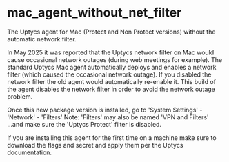# mac_agent_without_net_filter
The Uptycs agent for Mac (Protect and Non Protect versions) without the automatic network filter. 

In May 2025 it was reported that the Uptycs network filter on Mac would cause occasional network outages (during web meetings for example). 
The standard Uptycs Mac agent automatically deploys and enables a network filter (which caused the occasional network outage). 
If you disabled the network filter the old agent would automatically re-enable it. 
This build of the agent disables the network filter in order to avoid the network outage problem. 

Once this new package version is installed, go to 'System Settings' - 'Network' - 'Filters'
Note: 'Filters' may also be named 'VPN and Filters'
...and make sure the 'Uptycs Protect' filter is disabled. 

If you are installing this agent for the first time on a machine make sure to download the flags and secret and apply them per the Uptycs documentation. 

